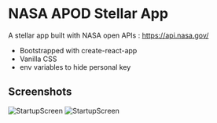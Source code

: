 # NASA APOD Stellar App

A stellar app built with NASA open APIs : https://api.nasa.gov/

*   Bootstrapped with create-react-app
*   Vanilla CSS
*   env variables to hide personal key

## Screenshots

![StartupScreen](/Screenshots/Screenshot1.png?raw=true "StartupScreen")
![StartupScreen](/Screenshots/Screenshot2.png?raw=true "StartupScreen")